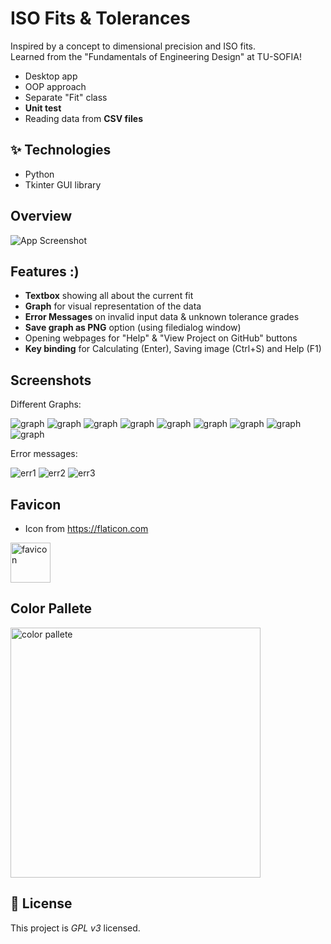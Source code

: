 
# ISO Fits & Tolerances

Inspired by a concept to dimensional precision and ISO fits.  
Learned from the "Fundamentals of Engineering Design" at TU-SOFIA!

- Desktop app
- OOP approach
- Separate "Fit" class
- **Unit test**
- Reading data from **CSV files**

## ✨ Technologies

* Python
* Tkinter GUI library

## Overview

![App Screenshot](https://github.com/georgievm/py-tkinter-iso-fits/blob/6128159874ac437ab9481e3bf69eb48ab5ca1523/readme-media/window.png)
## Features :)

- **Textbox** showing all about the current fit
- **Graph** for visual representation of the data
- **Error Messages** on invalid input data & unknown tolerance grades
- **Save graph as PNG** option (using filedialog window)
- Opening webpages for "Help" & "View Project on GitHub" buttons
- **Key binding** for Calculating (Enter), Saving image (Ctrl+S) and Help (F1)
## Screenshots

Different Graphs:

![graph](https://github.com/georgievm/py-tkinter-iso-fits/blob/6128159874ac437ab9481e3bf69eb48ab5ca1523/readme-media/Fit_50mm_M7_e6.png)
![graph](https://github.com/georgievm/py-tkinter-iso-fits/blob/6128159874ac437ab9481e3bf69eb48ab5ca1523/readme-media/Fit_50mm_M7_f5.png)
![graph](https://github.com/georgievm/py-tkinter-iso-fits/blob/6128159874ac437ab9481e3bf69eb48ab5ca1523/readme-media/Fit_50mm_M7_g5.png)
![graph](https://github.com/georgievm/py-tkinter-iso-fits/blob/6128159874ac437ab9481e3bf69eb48ab5ca1523/readme-media/Fit_50mm_M7_g7.png)
![graph](https://github.com/georgievm/py-tkinter-iso-fits/blob/6128159874ac437ab9481e3bf69eb48ab5ca1523/readme-media/Fit_50mm_M7_h5.png)
![graph](https://github.com/georgievm/py-tkinter-iso-fits/blob/6128159874ac437ab9481e3bf69eb48ab5ca1523/readme-media/Fit_50mm_M7_h7.png)
![graph](https://github.com/georgievm/py-tkinter-iso-fits/blob/6128159874ac437ab9481e3bf69eb48ab5ca1523/readme-media/Fit_50mm_M7_h8.png)
![graph](https://github.com/georgievm/py-tkinter-iso-fits/blob/6128159874ac437ab9481e3bf69eb48ab5ca1523/readme-media/Fit_50mm_M7_js5.png)
![graph](https://github.com/georgievm/py-tkinter-iso-fits/blob/6128159874ac437ab9481e3bf69eb48ab5ca1523/readme-media/Fit_50mm_M7_k5.png)

Error messages:

![err1](https://github.com/georgievm/py-tkinter-iso-fits/blob/6128159874ac437ab9481e3bf69eb48ab5ca1523/readme-media/err1.png)
![err2](https://github.com/georgievm/py-tkinter-iso-fits/blob/6128159874ac437ab9481e3bf69eb48ab5ca1523/readme-media/err2.png)
![err3](https://github.com/georgievm/py-tkinter-iso-fits/blob/6128159874ac437ab9481e3bf69eb48ab5ca1523/readme-media/err3.png)

## Favicon

- Icon from https://flaticon.com

<img width="64" src="https://github.com/georgievm/py-tkinter-iso-fits/blob/6128159874ac437ab9481e3bf69eb48ab5ca1523/icon.ico" alt="favicon">

## Color Pallete

<img width="400" src="https://github.com/georgievm/py-tkinter-iso-fits/blob/6128159874ac437ab9481e3bf69eb48ab5ca1523/color_palette.png" alt="color pallete">

## 📝 License

This project is *GPL v3* licensed.

